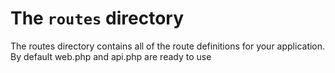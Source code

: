 # The `routes` directory

The routes directory contains all of the route definitions for your application. By default web.php and api.php are ready to use

